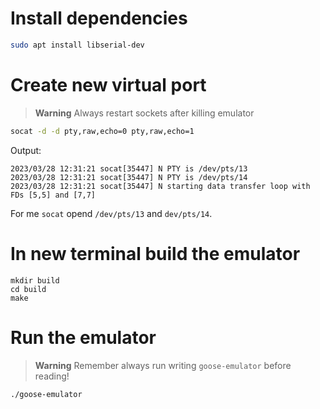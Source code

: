 # Install dependencies
```bash
sudo apt install libserial-dev
```
# Create new virtual port
> **Warning**
> Always restart sockets after killing emulator
```bash
socat -d -d pty,raw,echo=0 pty,raw,echo=1
```
Output:
```
2023/03/28 12:31:21 socat[35447] N PTY is /dev/pts/13
2023/03/28 12:31:21 socat[35447] N PTY is /dev/pts/14
2023/03/28 12:31:21 socat[35447] N starting data transfer loop with FDs [5,5] and [7,7]
```
For me `socat` opend `/dev/pts/13` and `dev/pts/14`.

# In new terminal build the emulator
```
mkdir build
cd build
make
```
# Run the emulator
> **Warning**
> Remember always run writing `goose-emulator` before reading!
```bash
./goose-emulator
```
